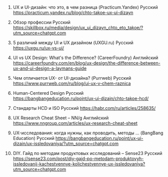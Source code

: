 1. UX и UI-дизайн: что это, в чем разница (Practicum.Yandex)
Русский
https://practicum.yandex.ru/blog/chto-takoe-ux-ui-dizayn

2. Обзор профессии
Русский
https://skillbox.ru/media/design/ux_ui_dizayn_chto_eto_takoe/?utm_source=chatgpt.com

4. 5 различий между UI и UX дизайном (UXGU.ru)
Русский
https://uxgu.ru/ux-vs-ui/

5. UI vs UX Design: What's the Difference? (CareerFoundry)
Английский
https://careerfoundry.com/en/blog/ux-design/the-difference-between-ux-and-ui-design-a-laymans-guide

6. Чем отличается UX- от UI-дизайна? (Purrweb)
Русский
https://www.purrweb.com/ru/blog/ui-ux-v-chem-raznica

7. Human-Centered Design
Русский
https://bangbangeducation.ru/point/ux-ui-dizain/chto-takoe-hcd/


8. Стандарты HCD и ISO
Русский
https://habr.com/ru/articles/258635/

9. UX Research Cheat Sheet – NN/g
Английский
https://www.nngroup.com/articles/ux-research-cheat-sheet

10. UX-исследования: когда нужны, как проводить, методы … (BangBang Education)
Русский
https://bangbangeducation.ru/point/ux-ui-dizain/ux-issledovaniya/?utm_source=chatgpt.com

11. DIY. Гайд по методам продуктовых исследований – Sense23
Русский
https://sense23.com/post/diy-gajd-po-metodam-produktovyh-issledovanij-kachestvennye-kolichestvennye-ux-issledovaniya?utm_source=chatgpt.com






